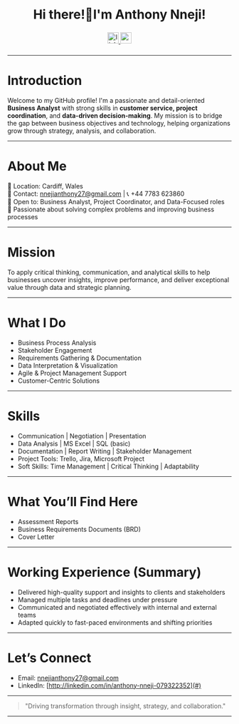<h1 align="center">Hi there!👋I'm Anthony Nneji!</h1>

###

<div align="center">
</div>

###

<div align="center">
  <a href="http://linkedin.com/in/anthony-nneji-079322352" target="_blank">
    <img src="https://img.shields.io/static/v1?message=LinkedIn&logo=linkedin&label=Connect&color=0077B5&logoColor=white&labelColor=&style=for-the-badge" height="25" alt="linkedin logo"  />
  </a>
  <a href="nnejianthony27@gmail.com" target="_blank">
    <img src="https://img.shields.io/static/v1?message=Gmail&logo=gmail&label=Mail&color=D14836&logoColor=white&labelColor=&style=for-the-badge" height="25" alt="gmail logo"  />
  </a>
</div>

###
---
# Introduction

Welcome to my GitHub profile! I'm a passionate and detail-oriented **Business Analyst** with strong skills in **customer service, project coordination**, and **data-driven decision-making**. My mission is to bridge the gap between business objectives and technology, helping organizations grow through strategy, analysis, and collaboration.

---

# About Me

🔹 Location: Cardiff, Wales  
🔹 Contact: nnejianthony27@gmail.com | 📞 +44 7783 623860  
🔹 Open to: Business Analyst, Project Coordinator, and Data-Focused roles  
🔹 Passionate about solving complex problems and improving business processes

---

# Mission

To apply critical thinking, communication, and analytical skills to help businesses uncover insights, improve performance, and deliver exceptional value through data and strategic planning.

---

# What I Do

- Business Process Analysis  
- Stakeholder Engagement  
- Requirements Gathering & Documentation  
- Data Interpretation & Visualization  
- Agile & Project Management Support  
- Customer-Centric Solutions

---

# Skills

- Communication | Negotiation | Presentation  
- Data Analysis | MS Excel | SQL (basic)  
- Documentation | Report Writing | Stakeholder Management  
- Project Tools: Trello, Jira, Microsoft Project  
- Soft Skills: Time Management | Critical Thinking | Adaptability

---

# What You’ll Find Here

- Assessment Reports
- Business Requirements Documents (BRD)  
- Cover Letter

---

# Working Experience (Summary)

- Delivered high-quality support and insights to clients and stakeholders  
- Managed multiple tasks and deadlines under pressure  
- Communicated and negotiated effectively with internal and external teams  
- Adapted quickly to fast-paced environments and shifting priorities  

---

# Let’s Connect

-  Email: nnejianthony27@gmail.com  
-  LinkedIn: [http://linkedin.com/in/anthony-nneji-079322352](#)

---

> "Driving transformation through insight, strategy, and collaboration."  

---
<!--
**scampercares/scampercares** is a ✨ _special_ ✨ repository because its `README.md` (this file) appears on your GitHub profile.

Here are some ideas to get you started:

- 🔭 I’m currently working on ...
- 🌱 I’m currently learning ...
- 👯 I’m looking to collaborate on ...
- 🤔 I’m looking for help with ...
- 💬 Ask me about ...
- 📫 How to reach me: ...
- 😄 Pronouns: ...
- ⚡ Fun fact: ...
-->

